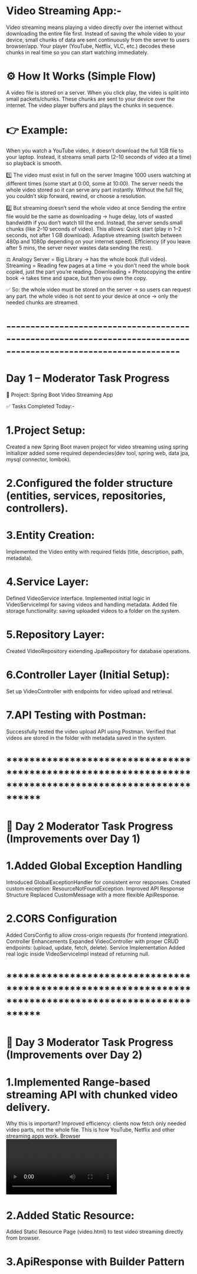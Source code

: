 # Video Streaming App:-
Video streaming means playing a video directly over the internet without downloading the entire file first.
Instead of saving the whole video to your device, small chunks of data are sent continuously from the server to users browser/app.
Your player (YouTube, Netflix, VLC, etc.) decodes these chunks in real time so you can start watching immediately.

# ⚙️ How It Works (Simple Flow)
A video file is stored on a server.
When you click play, the video is split into small packets/chunks.
These chunks are sent to your device over the internet.
The video player buffers and plays the chunks in sequence.

# 👉 Example:
When you watch a YouTube video, it doesn’t download the full 1GB file to your laptop. Instead, it streams small parts (2–10 seconds of video at a time) so playback is smooth.

1️⃣ The video must exist in full on the server
Imagine 1000 users watching at different times (some start at 0:00, some at 10:00).
The server needs the whole video stored so it can serve any part instantly.
Without the full file, you couldn’t skip forward, rewind, or choose a resolution.

2️⃣ But streaming doesn’t send the whole video at once
Sending the entire file would be the same as downloading → huge delay, lots of wasted bandwidth if you don’t watch till the end.
Instead, the server sends small chunks (like 2–10 seconds of video).
This allows:
Quick start (play in 1–2 seconds, not after 1 GB download).
Adaptive streaming (switch between 480p and 1080p depending on your internet speed).
Efficiency (if you leave after 5 mins, the server never wastes data sending the rest).

⚖️ Analogy
Server = Big Library → has the whole book (full video).
Streaming = Reading few pages at a time → you don’t need the whole book copied, just the part you’re reading.
Downloading = Photocopying the entire book → takes time and space, but then you own the copy.

✅ So:
    the whole video must be stored on the server → so users can request any part.
    the whole video is not sent to your device at once → only the needed chunks are streamed.
# ----------------------------------------------------------------------------------------------------------------
# Day 1 – Moderator Task Progress
📌 Project: Spring Boot Video Streaming App

✅ Tasks Completed Today:-
# 1.Project Setup:
Created a new Spring Boot maven project for video streaming using spring initializer added some required dependecies(dev tool, spring web, data jpa, mysql connector, lombok).

# 2.Configured the folder structure (entities, services, repositories, controllers).

# 3.Entity Creation:
Implemented the Video entity with required fields (title, description, path, metadata).

# 4.Service Layer:
Defined VideoService interface.
Implemented initial logic in VideoServiceImpl for saving videos and handling metadata.
Added file storage functionality: saving uploaded videos to a folder on the system.

# 5.Repository Layer:
Created VideoRepository extending JpaRepository for database operations.

# 6.Controller Layer (Initial Setup):
Set up VideoController with endpoints for video upload and retrieval.

# 7.API Testing with Postman:
Successfully tested the video upload API using Postman.
Verified that videos are stored in the folder with metadata saved in the system.
# ******************************************************************************************************

# 🚀 Day 2 Moderator Task Progress (Improvements over Day 1)

# 1.Added Global Exception Handling
Introduced GlobalExceptionHandler for consistent error responses.
Created custom exception: ResourceNotFoundException.
Improved API Response Structure
Replaced CustomMessage with a more flexible ApiResponse.

# 2.CORS Configuration
Added CorsConfig to allow cross-origin requests (for frontend integration).
Controller Enhancements
Expanded VideoController with proper CRUD endpoints: (upload, update, fetch, delete).
Service Implementation
Added real logic inside VideoServiceImpl instead of returning null.

# ******************************************************************************************************
# 🚀 Day 3 Moderator Task Progress (Improvements over Day 2)

# 1.Implemented Range-based streaming API with chunked video delivery.
Why this is important?
Improved efficiency: clients now fetch only needed video parts, not the whole file.
This is how YouTube, Netflix and other streaming apps work.
Browser <video> element now requests video in chunks instead of full file.
Saves bandwidth and loads videos faster.

# 2.Added Static Resource:
Added Static Resource Page (video.html) to test video streaming directly from browser.

# 3.ApiResponse with Builder Pattern